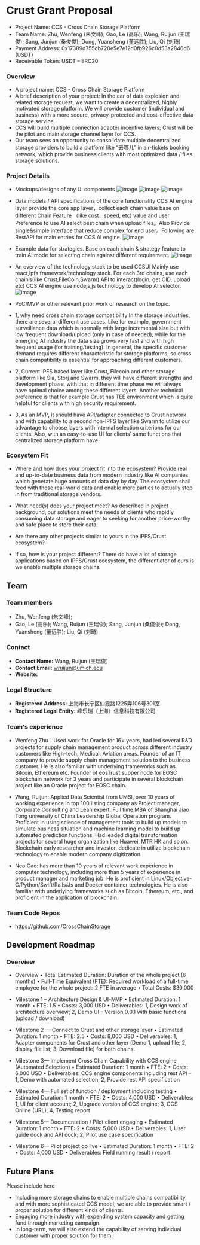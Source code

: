 # Crust Grant Proposal

* Project Name: CCS - Cross Chain Storage Platform
* Team Name: Zhu, Wenfeng (朱文峰); Gao, Le (高乐); Wang, Ruijun (王瑞俊); Sang, Junjun (桑俊俊); Dong, Yuansheng (董远胜); Liu, Qi (刘琦)
* Payment Address: 0x17389d755cb720e5e7e12d0fb926c0d53a2846d6 (USDT)
* Receivable Token: USDT – ERC20


### Overview

* A project name: CCS - Cross Chain Storage Platform
* A brief description of your project: In the ear of data explosion and related storage request, we want to create a decentralized, highly motivated storage platform. We will provide customer (individual and business) with a more secure, privacy-protected and cost-effective data storage service. 
* CCS will build multiple connection adapter incentive layers; Crust will be the pilot and main storage channel layer for CCS.
* Our team sees an opportunity to consolidate multiple decentralized storage providers to build a platform like “去哪儿” in air-tickets booking network, which provide business clients with most optimized data / files storage solutions.


### Project Details 

* Mockups/designs of any UI components
![image](https://user-images.githubusercontent.com/47582549/124770266-c89b1200-df6c-11eb-8737-0cafd60aba4a.png)
![image](https://user-images.githubusercontent.com/47582549/124770364-da7cb500-df6c-11eb-96e7-b0f025cd60ee.png)
![image](https://user-images.githubusercontent.com/47582549/124770380-dd77a580-df6c-11eb-886a-659e0d41cb58.png)

* Data models / API specifications of the core functionality
CCS AI engine layer provide the core app layer，collect each chain value base on different Chain Feature （like cost，speed, etc) value and user Preference to use AI select best chain when upload files。Also Provide single&simple interface  that reduce complex for end user。Following are RestAPI for main entries for CCS AI engine.
![image](https://user-images.githubusercontent.com/47582549/124771299-9938d500-df6d-11eb-954d-f393c4caf8fa.png)

* Example data for strategies. Base on each chain & strategy feature to train AI mode for selecting chain against different requirement.
![image](https://user-images.githubusercontent.com/47582549/124771382-aa81e180-df6d-11eb-9936-5763e0d22d18.png)

* An overview of the technology stack to be used
CCSUI Mainly use react,ipfs framework/technology stack.  For each 3rd chains, use each chain’s(like Crust,FileCoin,Swarm) API to interact(login, get CID, upload etc)
CCS AI engine use nodejs,js technology to develop AI selector.
![image](https://user-images.githubusercontent.com/47582549/124771461-b7063a00-df6d-11eb-8267-fa20fd41202e.png)

* PoC/MVP or other relevant prior work or research on the topic.
* 1, why need cross chain storage compatibility
In the storage industries, there are several different use cases. Like for example, government surveillance data which is normally with large incremental size but with low frequent download/upload (only in case of needed); while for the emerging AI industry the data size grows very fast and with high frequent usage (for training/testing). In general, the specific customer demand requires different characteristic for storage platforms, so cross chain compatibility is essential for approaching different customers.
* 2, Current IPFS based layer like Crust, Filecoin and other storage platform like Sia, Storj and Swarm, they will have different strengths and development phase, with that in different time phase we will always have optimal choice among these different layers. Another technical preference is that for example Crust has TEE environment which is quite helpful for clients with high security requirement.
* 3, As an MVP, it should have API/adapter connected to Crust network and with capability to a second non-IPFS layer like Swarm to utilize our advantage to choose layers with internal selection criterions for our clients. Also, with an easy-to-use UI for clients’ same functions that centralized storage platform have.




### Ecosystem Fit 

* Where and how does your project fit into the ecosystem?
Provide real and up-to-date business data from modern industry like AI companies which generate huge amounts of data day by day. The ecosystem shall feed with these real-world data and enable more parties to actually step in from traditional storage vendors.

* What need(s) does your project meet?
As described in project background, our solutions meet the needs of clients who rapidly consuming data storage and eager to seeking for another price-worthy and safe place to store their data.

* Are there any other projects similar to yours in the IPFS/Crust ecosystem?
* If so, how is your project different?
There do have a lot of storage applications based on IPFS/Crust ecosystem, the differentiator of ours is we enable multiple storage chains.



## Team

### Team members
* Zhu, Wenfeng (朱文峰);
* Gao, Le (高乐); Wang, Ruijun (王瑞俊); Sang, Junjun (桑俊俊); Dong, Yuansheng (董远胜); Liu, Qi (刘琦)

### Contact
* **Contact Name:** Wang, Ruijun (王瑞俊)
* **Contact Email:** wruijun@umich.edu
* **Website:**

### Legal Structure 
* **Registered Address:** 上海市长宁区仙霞路1225弄106号301室
* **Registered Legal Entity:** 峰乐瑞（上海）信息科技有限公司

### Team's experience

* Wenfeng Zhu：Used work for Oracle for 16+ years, had led several R&D projects for supply chain management product across different industry customers like High-tech, Medical, Aviation areas.  Founder of an IT company to provide supply chain management solution to the business customer. He is also familiar with underlying frameworks such as Bitcoin, Ethereum etc.  Founder of eosTrust supper node for EOSC blockchain network for 3 years and participate in several blockchain project like an Oracle project for EOSC chain.

* Wang, Ruijun: Applied Data Scientist from UMSI, over 10 years of working experience in top 100 listing company as Project manager, Corporate Consulting and Lean expert. Full time MBA of Shanghai Jiao Tong university of China Leadership Global Operation program. Proficient in using science of management tools to build up models to simulate business situation and machine learning model to build up automated prediction functions. Had leaded digital transformation projects for several huge organization like Huawei, MTR HK and so on. Blockchain early researcher and investor, dedicate in utilize blockchain technology to enable modern company digitization.

* Neo Gao: has more than 10 years of relevant work experience in computer technology, including more than 5 years of experience in  product manager and marketing job. He is proficient in Linux/Objective-C/Python/Swift/Rails/Js and Docker container technologies. He is also familiar with underlying frameworks such as Bitcoin, Ethereum, etc., and proficient in the application of blockchain.


### Team Code Repos
* https://github.com/CrossChainStorage


## Development Roadmap

### Overview
* Overview
•	Total Estimated Duration: Duration of the whole project (6 months)
•	Full-Time Equivalent (FTE): Required workload of a full-time employee for the whole project: 2 FTE in average
•	Total Costs: $30,000

* Milestone 1 – Architecture Design & UI-MVP
•	Estimated Duration: 1 month
•	FTE: 1.5
•	Costs: 3,000 USD
•	Deliverables: 1, Design work of architecture overview; 2, Demo UI – Version 0.0.1 with basic functions (upload / download)

* Milestone 2 — Connect to Crust and other storage layer 
•	Estimated Duration: 1 month
•	FTE: 2.5
•	Costs: 8,000 USD
•	Deliverables: 1, Adapter components for Crust and other layer (Demo 1, upload file; 2, display file list; 3, Download file) for both chains.

* Milestone 3— Implement Cross Chain Capability with CCS engine (Automated Selection)
•	Estimated Duration: 1 month
•	FTE: 2
•	Costs: 6,000 USD
•	Deliverables: CCS engine components including rest API – 1, Demo with automated selection; 2, Provide rest API specification

* Milestone 4— Full set of function / deployment including testing
•	Estimated Duration: 1 month
•	FTE: 2
•	Costs: 4,000 USD
•	Deliverables: 1, UI for client account; 2, Upgrade version of CCS engine; 3, CCS Online (URL); 4, Testing report

* Milestone 5— Documentation / Pilot client engaging
•	Estimated Duration: 1 month
•	FTE: 2
•	Costs: 5,000 USD
•	Deliverables: 1, User guide dock and API dock; 2, Pilot use case specification

* Milestone 6— Pilot project go live
•	Estimated Duration: 1 month
•	FTE: 2
•	Costs: 4,000 USD
•	Deliverables: Field running result / report

## Future Plans

Please include here

* Including more storage chains to enable multiple chains compatibility, and with more sophisticated CCS model, we are able to provide smart / proper solution for different kinds of clients.
* Engaging more industry with expending system capacity and getting fund through marketing campaign.
* In long-term, we will also extend the capability of serving individual customer with proper solution for them.

